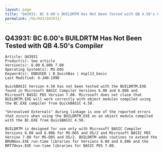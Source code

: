 ```yaml
---
layout: page
title: "Q43931: BC 6.00's BUILDRTM Has Not Been Tested with QB 4.50's Compiler"
permalink: /kb/043/Q43931/
---
```


## Q43931: BC 6.00's BUILDRTM Has Not Been Tested with QB 4.50's Compiler

	Article: Q43931
	Product(s): See article
	Version(s): 6.00 6.00b 7.00
	Operating System(s): MS-DOS
	Keyword(s): ENDUSER | B_QuickBas | mspl13_basic
	Last Modified: 4-JAN-1990
	
	QuickBASIC Version 4.50 has not been tested with the BUILDRTM.EXE
	found in Microsoft BASIC Compiler Versions 6.00 and 6.00b and
	Microsoft BASIC PDS Version 7.00. Microsoft does not claim that
	BUILDRTM.EXE will work correctly with object modules compiled using
	the BC.EXE compiler from QuickBASIC 4.50.
	
	"Unresolved Externals" during linkage is one of the reported errors
	that occurs when using the BUILDRTM.EXE on an object module compiled
	with the BC.EXE from QuickBASIC 4.50.
	
	BUILDRTM is designed for use only with Microsoft BASIC Compiler
	Versions 6.00 and 6.00b for MS-DOS and OS/2 and Microsoft BASIC PDS
	Version 7.00 for MS-DOS and OS/2. BUILDRTM adds routines to extend the
	BRUN6xx.EXE run-time libraries for Versions 6.00 and 6.00b and the
	BRT70xxx.EXE run-time libraries for BASIC PDS 7.00.
